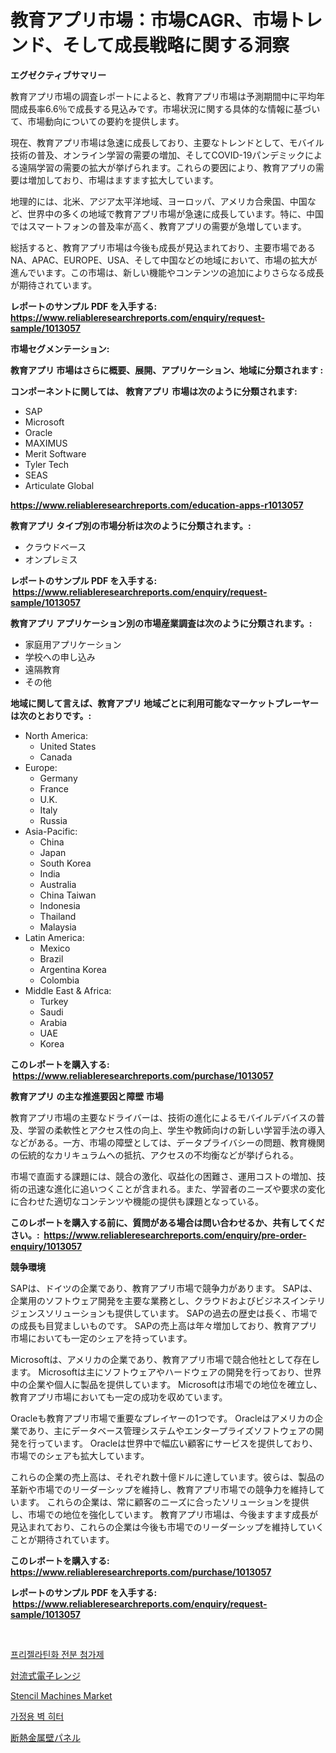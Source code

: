<p><h1>教育アプリ市場：市場CAGR、市場トレンド、そして成長戦略に関する洞察</h1></p><p><strong>エグゼクティブサマリー</strong></p>
<p><p>教育アプリ市場の調査レポートによると、教育アプリ市場は予測期間中に平均年間成長率6.6％で成長する見込みです。市場状況に関する具体的な情報に基づいて、市場動向についての要約を提供します。</p><p>現在、教育アプリ市場は急速に成長しており、主要なトレンドとして、モバイル技術の普及、オンライン学習の需要の増加、そしてCOVID-19パンデミックによる遠隔学習の需要の拡大が挙げられます。これらの要因により、教育アプリの需要は増加しており、市場はますます拡大しています。</p><p>地理的には、北米、アジア太平洋地域、ヨーロッパ、アメリカ合衆国、中国など、世界中の多くの地域で教育アプリ市場が急速に成長しています。特に、中国ではスマートフォンの普及率が高く、教育アプリの需要が急増しています。</p><p>総括すると、教育アプリ市場は今後も成長が見込まれており、主要市場であるNA、APAC、EUROPE、USA、そして中国などの地域において、市場の拡大が進んでいます。この市場は、新しい機能やコンテンツの追加によりさらなる成長が期待されています。</p></p>
<p><strong>レポートのサンプル PDF を入手する: <a href="https://www.reliableresearchreports.com/enquiry/request-sample/1013057">https://www.reliableresearchreports.com/enquiry/request-sample/1013057</a></strong></p>
<p><strong>市場セグメンテーション:</strong></p>
<p><strong> 教育アプリ 市場はさらに概要、展開、アプリケーション、地域に分類されます :</strong></p>
<p><strong>コンポーネントに関しては、 教育アプリ 市場は次のように分類されます: &nbsp;</strong></p>
<p><ul><li>SAP</li><li>Microsoft</li><li>Oracle</li><li>MAXIMUS</li><li>Merit Software</li><li>Tyler Tech</li><li>SEAS</li><li>Articulate Global</li></ul></p>
<p><strong><a href="https://www.reliableresearchreports.com/education-apps-r1013057">https://www.reliableresearchreports.com/education-apps-r1013057</a></strong></p>
<p><strong> 教育アプリ タイプ別の市場分析は次のように分類されます。:</strong></p>
<p><ul><li>クラウドベース</li><li>オンプレミス</li></ul></p>
<p><strong>レポートのサンプル PDF を入手する: &nbsp;<a href="https://www.reliableresearchreports.com/enquiry/request-sample/1013057">https://www.reliableresearchreports.com/enquiry/request-sample/1013057</a></strong></p>
<p><strong> 教育アプリ アプリケーション別の市場産業調査は次のように分類されます。:</strong></p>
<p><ul><li>家庭用アプリケーション</li><li>学校への申し込み</li><li>遠隔教育</li><li>その他</li></ul></p>
<p><strong>地域に関して言えば、教育アプリ 地域ごとに利用可能なマーケットプレーヤーは次のとおりです。:</strong></p>
<p><ul>
    <li>
        North America:
        <ul>
            <li>United States</li>
            <li>Canada</li>
        </ul>
    </li>
    <li>
        Europe:
        <ul>
            <li>Germany</li>
            <li>France</li>
            <li>U.K.</li>
            <li>Italy</li>
            <li>Russia</li>
        </ul>
    </li>
    <li>
        Asia-Pacific:
        <ul>
            <li>China</li>
            <li>Japan</li>
            <li>South Korea</li>
            <li>India</li>
            <li>Australia</li>
            <li>China Taiwan</li>
            <li>Indonesia</li>
            <li>Thailand</li>
            <li>Malaysia</li>
        </ul>
    </li>
    <li>
        Latin America:
        <ul>
            <li>Mexico</li>
            <li>Brazil</li>
            <li>Argentina Korea</li>
            <li>Colombia</li>
        </ul>
    </li>
    <li>
        Middle East & Africa:
        <ul>
            <li>Turkey</li>
            <li>Saudi</li>
            <li>Arabia</li>
            <li>UAE</li>
            <li>Korea</li>
        </ul>
    </li>
    </ul></p>
<p><strong>このレポートを購入する: &nbsp;<a href="https://www.reliableresearchreports.com/purchase/1013057">https://www.reliableresearchreports.com/purchase/1013057</a></strong></p>
<p><strong>教育アプリ の主な推進要因と障壁 市場</strong></p>
<p><p>教育アプリ市場の主要なドライバーは、技術の進化によるモバイルデバイスの普及、学習の柔軟性とアクセス性の向上、学生や教師向けの新しい学習手法の導入などがある。一方、市場の障壁としては、データプライバシーの問題、教育機関の伝統的なカリキュラムへの抵抗、アクセスの不均衡などが挙げられる。</p><p>市場で直面する課題には、競合の激化、収益化の困難さ、運用コストの増加、技術の迅速な進化に追いつくことが含まれる。また、学習者のニーズや要求の変化に合わせた適切なコンテンツや機能の提供も課題となっている。</p></p>
<p><strong>このレポートを購入する前に、質問がある場合は問い合わせるか、共有してください。:&nbsp; <a href="https://www.reliableresearchreports.com/enquiry/pre-order-enquiry/1013057">https://www.reliableresearchreports.com/enquiry/pre-order-enquiry/1013057</a></strong></p>
<p><strong>競争環境</strong></p>
<p><p>SAPは、ドイツの企業であり、教育アプリ市場で競争力があります。 SAPは、企業用のソフトウェア開発を主要な業務とし、クラウドおよびビジネスインテリジェンスソリューションも提供しています。 SAPの過去の歴史は長く、市場での成長も目覚ましいものです。 SAPの売上高は年々増加しており、教育アプリ市場においても一定のシェアを持っています。</p><p>Microsoftは、アメリカの企業であり、教育アプリ市場で競合他社として存在します。 Microsoftは主にソフトウェアやハードウェアの開発を行っており、世界中の企業や個人に製品を提供しています。 Microsoftは市場での地位を確立し、教育アプリ市場においても一定の成功を収めています。</p><p>Oracleも教育アプリ市場で重要なプレイヤーの1つです。 Oracleはアメリカの企業であり、主にデータベース管理システムやエンタープライズソフトウェアの開発を行っています。 Oracleは世界中で幅広い顧客にサービスを提供しており、市場でのシェアも拡大しています。</p><p>これらの企業の売上高は、それぞれ数十億ドルに達しています。彼らは、製品の革新や市場でのリーダーシップを維持し、教育アプリ市場での競争力を維持しています。 これらの企業は、常に顧客のニーズに合ったソリューションを提供し、市場での地位を強化しています。 教育アプリ市場は、今後ますます成長が見込まれており、これらの企業は今後も市場でのリーダーシップを維持していくことが期待されています。</p></p>
<p><strong>このレポートを購入する: &nbsp; <a href="https://www.reliableresearchreports.com/purchase/1013057">https://www.reliableresearchreports.com/purchase/1013057</a></strong></p>
<p><strong>レポートのサンプル PDF を入手する: &nbsp;<a href="https://www.reliableresearchreports.com/enquiry/request-sample/1013057">https://www.reliableresearchreports.com/enquiry/request-sample/1013057</a></strong><strong></strong></p>
<p>&nbsp;</p>
<p><p><a href="https://medium.com/@porterhntz2023/%ED%94%84%EB%A0%88%EA%B2%94%EB%9D%BC%ED%8B%B4%ED%99%94-%EC%A0%84%EB%B6%84-%EC%B2%A8%EA%B0%80%EC%A0%9C-%EC%8B%9C%EC%9E%A5-%EC%A1%B0%EC%82%AC-%EB%B3%B4%EA%B3%A0%EC%84%9C-2024%EB%85%84%EB%B6%80%ED%84%B0-2031%EB%85%84%EA%B9%8C%EC%A7%80%EC%9D%98-%EC%97%AD%EC%82%AC-%EB%B0%8F-%EC%98%88%EC%B8%A1-755cb9766e41">프리젤라틴화 전분 첨가제</a></p><p><a href="https://medium.com/@camerondowd204/%E3%82%B3%E3%83%B3%E3%83%99%E3%82%AF%E3%82%B7%E3%83%A7%E3%83%B3%E3%83%9E%E3%82%A4%E3%82%AF%E3%83%AD%E6%B3%A2%E5%B8%82%E5%A0%B4%E3%81%AF%E5%B8%82%E5%A0%B4%E3%82%B7%E3%82%A7%E3%82%A2-%E3%82%B5%E3%82%A4%E3%82%BA-2031%E5%B9%B4%E3%81%BE%E3%81%A7%E3%81%AE%E4%BA%88%E6%B8%AC%E3%81%AB%E7%84%A6%E7%82%B9%E3%82%92%E5%BD%93%E3%81%A6%E3%81%A6%E3%81%84%E3%81%BE%E3%81%99-e6ff80c2d138">対流式電子レンジ</a></p><p><a href="https://github.com/santosh758595/Market-Research-Report-List-4/blob/main/stencil-machines-market.md">Stencil Machines Market</a></p><p><a href="https://medium.com/@garyauer906782023/%EC%A7%91-%EB%B2%BD-%ED%9E%88%ED%84%B0-%EC%8B%9C%EC%9E%A5%EC%9D%80-%EC%8B%9C%EC%9E%A5-%EC%A0%90%EC%9C%A0%EC%9C%A8-%EC%8B%9C%EC%9E%A5-%EB%8F%99%ED%96%A5-%EB%B0%8F-%EC%8B%9C%EC%9E%A5-%EC%84%B1%EC%9E%A5%EC%97%90-%EB%8C%80%ED%95%9C-%EC%A0%95%EB%B3%B4%EB%A5%BC-%EC%A0%9C%EA%B3%B5%ED%95%A9%EB%8B%88%EB%8B%A4-c15863c1d45f">가정용 벽 히터</a></p><p><a href="https://medium.com/@brittanyvon2023/%E6%96%AD%E7%86%B1%E3%83%A1%E3%82%BF%E3%83%AB%E3%82%A6%E3%82%A9%E3%83%BC%E3%83%AB%E3%83%91%E3%83%8D%E3%83%AB%E3%81%AE%E5%B8%82%E5%A0%B4%E8%A6%8F%E6%A8%A1-%E5%B8%82%E5%A0%B4%E5%8B%95%E5%90%91%E3%81%A8%E5%B8%82%E5%A0%B4%E4%BA%88%E6%B8%AC-2024%E5%B9%B4%E3%81%8B%E3%82%892031%E5%B9%B4%E3%81%BE%E3%81%A7-20cce1b005bf">断熱金属壁パネル</a></p></p>
